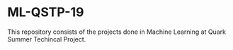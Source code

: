 # ML-QSTP-19
This repository consists of the projects done in Machine Learning at Quark Summer Techincal Project.
